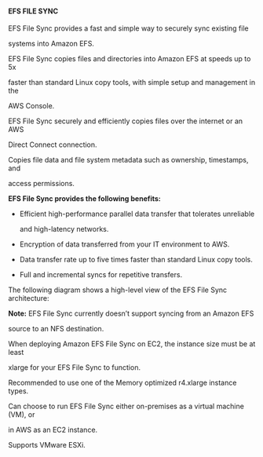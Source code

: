 #### EFS FILE SYNC


EFS File Sync provides a fast and simple way to securely sync existing file

systems into Amazon EFS.


EFS File Sync copies files and directories into Amazon EFS at speeds up to 5x

faster than standard Linux copy tools, with simple setup and management in the

AWS Console.


EFS File Sync securely and efficiently copies files over the internet or an AWS

Direct Connect connection.


Copies file data and file system metadata such as ownership, timestamps, and

access permissions.


**EFS File Sync provides the following benefits:**


- Efficient high-performance parallel data transfer that tolerates unreliable

  and high-latency networks.

- Encryption of data transferred from your IT environment to AWS.

- Data transfer rate up to five times faster than standard Linux copy tools.

- Full and incremental syncs for repetitive transfers.


The following diagram shows a high-level view of the EFS File Sync architecture:


**Note:** EFS File Sync currently doesn’t support syncing from an Amazon EFS

source to an NFS destination.


When deploying Amazon EFS File Sync on EC2, the instance size must be at least

xlarge for your EFS File Sync to function.


Recommended to use one of the Memory optimized r4.xlarge instance types.


Can choose to run EFS File Sync either on-premises as a virtual machine (VM), or

in AWS as an EC2 instance.


Supports VMware ESXi.


